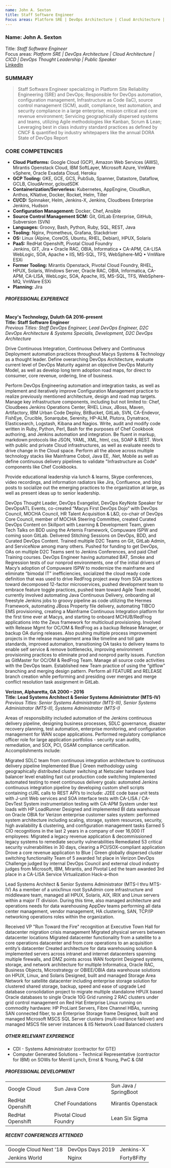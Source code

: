```yaml
---
name: John A. Sexton
title: Staff Software Engineer
Focus areas: Platform SRE | DevOps Architecture | Cloud Architecture | CICD | DevOps Thought Leader | Public Speaker
---
```


### Name: John A. Sexton
Title: _Staff Software Engineer_ <br>
Focus areas: _Platform SRE | DevOps Architecture | Cloud Architecture | CICD | DevOps Thought Leadership | Public Speaker_ <br>
[LinkedIn](https://www.linkedin.com/in/john-sexton-8b943a18/)

### **SUMMARY**
> Staff Software Engineer specializing in Platform Site Reliability Engineering (SRE) and DevOps; Responsible for DevOps automation, configuration management, Infrastructure as Code (IaC), source control management (SCM), audit, compliance, test automation, and security compliance in a large enterprise, mission critical and core revenue environment; Servicing geographically dispersed systems and teams, utilizing Agile methodologies like Kanban, Scrum & Lean; Leveraging best in class industry standard practices as defined by CNCF & quantified by industry whitepapers like the annual DORA State of DevOps Report

### **CORE COMPETENCIES**
* **Cloud Platforms:** Google Cloud (GCP), Amazon Web Services (AWS), Mirantis Openstack Cloud, IBM SoftLayer, Microsoft Azure, VmWare vSphere, Oracle Exadata Cloud, Heroku <br>
* **GCP Tooling:** GKE, GCE, GCS, PubSub, Spanner, Datastore, Dataflow, GCLB, CloudArmor, gcloudSDK <br>
* **Containerization/Serverless:** Kubernetes, AppEngine, CloudRun, Anthos, KNative, Docker, Rocket, Helm, Tiller <br>
* **CI/CD:** Spinnaker, Helm, Jenkins-X, Jenkins, Cloudbees Enterprise Jenkins, Hudson <br>
* **Configuration Management:** Docker, Chef, Ansible <br>
* **Source Control Management SCM:** Git, GitLab Enterprise, GitHub, Subversion (SVN) <br>
* **Languages:** Groovy, Bash, Python, Ruby, SQL, REST, Java <br>
* **Tooling:** Nginx, Prometheus, Grafana, Stackdriver <br>
* **OS:** Linux (Alpine, CoreOS, Ubuntu, RHEL, Debian), HPUX, Solaris <br>
* **PaaS:** RedHat Openshift, Pivotal Cloud Foundry <br>
Jenkins, GIT, Jira	• Oracle RAC, OBIA, Informatica	• CA-APM, CA-LISA
WebLogic, SOA, Apache	• IIS, MS-SQL, TFS, WebSphere-MQ	• VmWare ESXi <br>
* **Former Tooling:**
Mirantis Openstack, Pivotal Cloud Foundry, RHEL, HPUX, Solaris, Windows Server, Oracle RAC, OBIA, Informatica, CA-APM, CA-LISA, WebLogic, SOA, Apache, IIS, MS-SQL, TFS, WebSphere-MQ, VmWare ESXi <br>
* **Planning:** Jira <br>

##### **PROFESSIONAL EXPERIENCE** <br><br>
**Macy's Technology, Duluth GA 2016-present** <br>
**Title: Staff Software Engineer** <br>
_Previous Titles: Staff DevOps Engineer, Lead DevOps Engineer, D2C DevOps Architecture & Systems Specialis, Development, D2C DevOps Architecture_

Drive Continuous Integration, Continuous Delivery and Continuous Deployment automation practices throughout Macys Systems & Technology as a thought leader. Define overarching DevOps Architecture, evaluate current level of DevOps Maturity against an objective DevOps Maturity Model, as well as develop long term adoption road maps, for direct to consumer, core revenue, ordering, line of business.

Perform DevOps Engineering automation and integration tasks, as well as implement and iteratively improve Configuration Management practice to realize previously mentioned architecture, design and road map targets. Manage key infrastructure components, including but not limited to: Chef, Cloudbees Jenkins Operations Center, RHEL Linux, JBoss, Maven, Artifactory, IBM Urban Code Deploy, BitBucket, GitLab, SVN, CA-Endevor, FishEye, Crucible, Sonarqube, Serenity, HP-ALM, Plutora, Dynatrace, Elasticsearch, Logstash, Kibana and Nagios. Write, audit and modify code written in Ruby, Python, Perl, Bash for the purposes of Chef Cookbook authoring, and Jenkins automation and integration. Be fluent in markup, markdown protocols like JSON, YAML, XML, html, css, SOAP & REST. Work with public and private Cloud infrastructures, as well as evaluate needs to drive change in the Cloud space. Perform all the above across multiple technology stacks like Mainframe Cobol, Java EE, .Net, Mobile as well as define continuous delivery pipelines to validate "Infrastructure as Code" components like Chef Cookbooks.

Provide educational leadership via lunch & learns, Skype conferences, video recordings, and information radiators like Jira, Confluence, and blog posts to socialize out the emerging practices to the organization at large, as well as present ideas up to senior leadership.

DevOps Thought Leader, DevOps Evangelist, DevOps KeyNote Speaker for DevOpsATL Events, co-created “Macys First DevOps Dojo” with DevOps Council, MOCHA Council, HR Talent Acquisition & L&D, co-chair of DevOps Core Council, member of MOCHA Steering Committee, created Curated DevOps Content on Skillport with Learning & Development Team, given Tech Talks on BDD using the Artemis Framework, Compuware ISPW and coming soon GitLab. Delivered Stitching Sessions on DevOps, BDD, and Curated DevOps Content. Trained multiple D2C Teams on Git, GitLab Admin, and ServiceNow among many others. Pushed for funding to get DevOps, OAs on multiple D2C Teams sent to Jenkins Conferences, and paid Chef Training courses.
DevOps Engineer having automated BAT, Smoke and Regression tests of our nonprod environments, one of the initial drivers of Macy’s adoption of Compuware ISPW to modernize the mainframe and eliminate “bimodal IT” inefficiencies, socialized the cloud ready code definition that was used to drive RedFrog project away from SOA practices toward decomposed 12-factor microservices, pushed development team to embrace feature toggle practices, pushed team toward Agile Team model, currently involved automating Java Continuous Delivery, onboarding all freestyle Jenkins jobs to groovy pipeline as code utilizing the Hermes Framework, automating JBoss Property file delivery, automating TIBCO EMS provisioning, creating a Mainframe Continuous Integration platform for the first time ever at Macys, and starting to onboard MCHUB/RedFrog applications into the Zeus framework for multicloud provisioning.
Involved with Release Mgmt for OC/OM & RedFrog as a backup Release Manager, or backup OA during releases. Also pushing multiple process improvement projects in the release management area like timeline and toll gate standards, improved automation, transitioning OA tasks to delivery teams to enable self service & remove bottlenecks, improving environment provisioning practices to eliminate prod and nonprod parity issues.
Function as GitMaster for OC/OM & RedFrog Team. Manage all source code activities with the DevOps team. Established new Team practice of using the  “gitflow” branching and merging design pattern. Perform all FEATURE and RELEASE branch creation while performing and presiding over merges and merge conflict resolution task assignment in GitLab.

**Verizon, Alpharetta, GA	2000 – 2016** <br>
**Title: Lead Systems Architect & Senior Systems Administrator (MTS-IV)** <br>
_Previous Titles: Senior Systems Administrator (MTS-III), Senior Systems Administrator (MTS-II), Systems Administrator (MTS-I)_

Areas of responsibility included automation of the Jenkins continuous delivery pipeline, designing business processes, SDLC governance, disaster recovery planning, test automation, enterprise monitoring, and configuration management for WAN scope applications. Performed regulatory compliance officer role for large application portfolios - security scan audits, remediation, and SOX, PCI, GSAM compliance certification. Accomplishments include:

Migrated SDLC team from continuous integration architecture to continuous delivery pipeline
Implemented Blue | Green methodology using geographically distributed cluster switching at Netscaler hardware load balancer level enabling fast cut production code switching
Implemented automated testing to meet continuous delivery goals: automated Jenkins continuous integration pipeline by developing custom shell scripts containing cURL calls to REST API’s to include:
J2EE code base unit tests with J-unit
Web services and SOA interface tests with CA-LISA / CA-DevTest
System instrumentation testing with CA-APM
System under test loads with HP LoadRunner
Designed and implemented BI data warehouse on Oracle OBIA for Verizon enterprise customer sales system: performed system architecture including scaling, storage, system resources, security, high availability & clustering, and configuration management tasks
Earned 5 CIO recognitions in the last 2 years in a company of over 16,000 IT employees:
Migrated a legacy revenue application & decommissioned legacy systems to remediate security vulnerabilities
Remediated 53 critical security vulnerabilities in 30 days, clearing a PCI/SOX-compliant application
Drove a core revenue application to Blue | Green globally dispersed cluster switching functionality
Team of 5 awarded 1st place in Verizon DevOps Challenge judged by internal DevOps Council and external cloud industry judges from Microsoft, IBM, Mirantis, and Pivotal
Led the team awarded 3rd place in a CA-LISA Service Virtualization Hack-a-thon

Lead Systems Architect & Senior Systems Administrator (MTS-I thru MTS-IV)
As a member of a unix/linux root SysAdmin core infrastructure and middleware team, managed all HPUX, Solaris, AIX, IRIX and Linux servers within a major IT division. During this time, also managed architecture and operations needs for data warehousing AppDev teams performing all data center management, vendor management, HA clustering, SAN, TCP/IP networking operations roles within the organization.

Received VP "Run Toward the Fire" recognition at Executive Town Hall for datacenter migration crisis management
Migrated physical servers between datacenter locations
Migrated datacenter functionality from a satellite to a core operations datacenter and from core operations to an acquisition entity’s datacenter
Created architecture for data warehousing solution & implemented servers across intranet and internet datacenters spanning multiple firewalls, and DMZ points across WAN footprint
Designed systems, storage, and network architecture for multiple Informatica, Oracle RAC, Business Objects, Microstrategy or OBIEE/OBIA data warehouse solutions on HPUX, Linux, and Solaris
Designed, built and managed Storage Area Network for satellite datacenter including enterprise storage solution for clustered shared storage, backup, speed and ease of upgrade
Led database consolidation project to migrate multiple standalone HPUX based Oracle databases to single Oracle 10G Grid running 2 RAC clusters under grid control management on Red Hat Enterprise Linux running on commodity hardware: HP ProLiant Servers, Fibre Channel HBAs, running SAN connected fiber, to an Enterprise Storage frame
Designed, built and managed Microsoft MSCS SQL Server clusters (multi-instance failover) and managed MSCS file server instances & IIS Network Load Balanced clusters

##### **OTHER RELEVANT EXPERIENCE**
* CDI - Systems Administrator (contractor for GTE)
* Computer Generated Solutions - Technical Representative (contractor for IBM) on SOWs for Merrill Lynch, Ernst & Young, PwC & GM

##### **PROFESSIONAL DEVELOPMENT**
<table>

<tr>
<td>Google Cloud</td>
<td>Sun Java Core</td>
<td>Sun Java / SpringBoot</td>
</tr>

<tr>
<td>RedHat Openshift</td>
<td>Chef Foundations</td>
<td>Mirantis Openstack</td>
</tr>

<tr>
<td>RedHat Openshift</td>
<td>Pivotal Cloud Foundry</td>
<td>Lean Six Sigma</td>
</tr>

</table>

##### **RECENT CONFERENCES ATTENDED**
<table>

<tr>
<td>Google Cloud Next '18</td>
<td>DevOps Days 2019</td>
<td>Jenkins-X</td>
</tr>

<tr>
<td>Jenkins World</td>
<td>Nginx</td>
<td>Forty8Fifty</td>
</tr>

</table>
